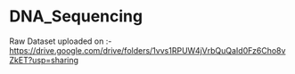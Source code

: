 # DNA_Sequencing
Raw Dataset uploaded on :- https://drive.google.com/drive/folders/1vvs1RPUW4jVrbQuQaId0Fz6Cho8vZkET?usp=sharing
